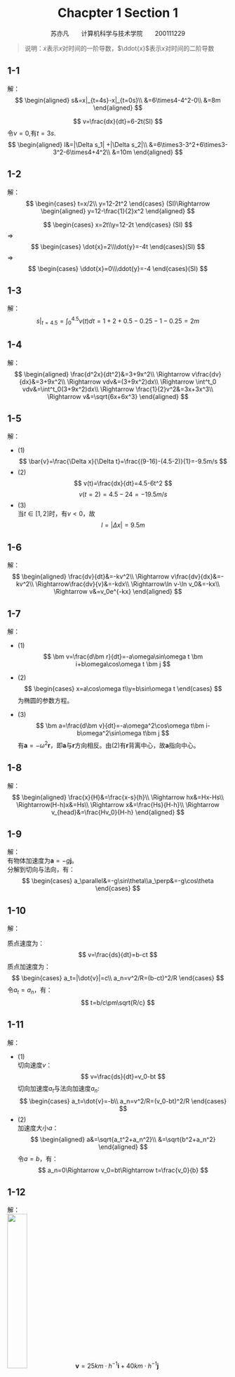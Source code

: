 # <center>Chacpter 1 Section 1</center>

<center>苏亦凡&emsp;&emsp;计算机科学与技术学院&emsp;&emsp;200111229</center>

>说明：$\dot{x}$表示$x$对时间的一阶导数，$\ddot{x}$表示$x$对时间的二阶导数
## 1-1  

解：  
$$
\begin{aligned}
    s&=x|_{t=4s}-x|_{t=0s}\\
    &=6\times4-4^2-0\\
    &=8m
\end{aligned}
$$  

$$
v=\frac{dx}{dt}=6-2t(SI)
$$
令$v=0$,有$t=3s$.  
$$
\begin{aligned}
    l&=|\Delta s_1| +|\Delta s_2|\\
    &=6\times3-3^2+6\times3-3^2-6\times4+4^2\\
    &=10m
\end{aligned}
$$

## 1-2  

解：  
$$
\begin{cases}
    t=x/2\\
    y=12-2t^2
\end{cases}  
(SI)\Rightarrow
\begin{aligned}
    y=12-\frac{1}{2}x^2
\end{aligned}
$$

$$
\begin{cases}
    x=2t\\y=12-2t
\end{cases}
(SI)
$$
$\Rightarrow$
$$
\begin{cases}
    \dot{x}=2\\\dot{y}=-4t
\end{cases}(SI)
$$
$\Rightarrow$
$$
\begin{cases}
    \ddot{x}=0\\\ddot{y}=-4
\end{cases}(SI)
$$


## 1-3

解：  
$$
s|_{t=4.5}=\int^{4.5}_0v(t)dt=1+2+0.5-0.25-1-0.25=2m
$$

## 1-4
解：  
$$
\begin{aligned}
    \frac{d^2x}{dt^2}&=3+9x^2\\
    \Rightarrow v\frac{dv}{dx}&=3+9x^2\\
    \Rightarrow vdv&=(3+9x^2)dx\\
    \Rightarrow \int^t_0 vdv&=\int^t_0(3+9x^2)dx\\
    \Rightarrow \frac{1}{2}v^2&=3x+3x^3\\
    \Rightarrow v&=\sqrt{6x+6x^3}
\end{aligned}
$$

## 1-5
解：

* (1)
$$
\bar{v}=\frac{\Delta x}{\Delta t}=\frac{(9-16)-(4.5-2)}{1}=-9.5m/s
$$
* (2)
$$
v(t)=\frac{dx}{dt}=4.5-6t^2
$$
$$
v(t=2)=4.5-24=-19.5m/s
$$
* (3)  
当$t\in[1,2]$时，有$v<0$，故
$$
l=|\Delta x|=9.5m
$$

## 1-6

解：
$$
\begin{aligned}
    \frac{dv}{dt}&=-kv^2\\
    \Rightarrow v\frac{dv}{dx}&=-kv^2\\
    \Rightarrow\frac{dv}{v}&=-kdx\\
    \Rightarrow\ln v-\ln v_0&=-kx\\
    \Rightarrow v&=v_0e^{-kx}
\end{aligned}
$$

## 1-7  
解：  
* (1)
$$
\bm v=\frac{d\bm r}{dt}=-a\omega\sin\omega t \bm i+b\omega\cos\omega t \bm j
$$

* (2)
$$
\begin{cases}
    x=a\cos\omega t\\y=b\sin\omega t
\end{cases}
$$
为椭圆的参数方程。  

* (3)
$$
\bm a=\frac{d\bm v}{dt}=-a\omega^2\cos\omega t\bm i-b\omega^2\sin\omega t\bm j
$$
有$\bm a=-\omega^2\bm r$，即$\bm a$与$\bm r$方向相反。由(2)有$\bm r$背离中心，故$\bm a$指向中心。

## 1-8

解：  
$$
\begin{aligned}
    \frac{x}{H}&=\frac{x-s}{h}\\
    \Rightarrow hx&=Hx-Hs\\
    \Rightarrow(H-h)x&=Hs\\
    \Rightarrow x&=\frac{Hs}{H-h}\\
    \Rightarrow v_{head}&=\frac{Hv_0}{H-h}
\end{aligned}
$$

## 1-9  

解：  
有物体加速度为$\bm a=-g\bm j$。  
分解到切向与法向，有：
$$
\begin{cases}
    a_\parallel&=-g\sin\theta\\a_\perp&=-g\cos\theta
\end{cases}
$$

## 1-10  

解：  

质点速度为：
$$
v=\frac{ds}{dt}=b-ct
$$
质点加速度为：
$$
\begin{cases}
    a_t=|\dot{v}|=c\\
    a_n=v^2/R=(b-ct)^2/R
\end{cases}
$$
令$a_t=a_n$，有：
$$
t=b/c\pm\sqrt{R/c}
$$

## 1-11

解：  
* (1)  
切向速度$v$：
$$
v=\frac{ds}{dt}=v_0-bt
$$
切向加速度$a_t$与法向加速度$a_n$:  
$$
\begin{cases}
    a_t=\dot{v}=-b\\
    a_n=v^2/R=(v_0-bt)^2/R
\end{cases}
$$  
* (2)  
加速度大小$a$：
$$
\begin{aligned}
    a&=\sqrt{a_t^2+a_n^2}\\
    &=\sqrt{b^2+a_n^2}
\end{aligned}
$$
令$a=b$，有：
$$
a_n=0\Rightarrow v_0=bt\Rightarrow t=\frac{v_0}{b}
$$

## 1-12  

解：  
<img src=1_12.png width="30%">
$\bm v=25 km\cdot h^{-1}\bm i+40km\cdot h^{-1}\bm j$

## 1-13  

解：  
<img src=1_13.png width="30%">  
$v_s=\sqrt{v_{car}^2+v_{drop}^2}=4\sqrt{58}$，方向向下偏北$\arctan\frac{3}{7}$

## 1-14

解：  
<img src=1_14.png width="50%">  
$\tan\alpha=\frac{l}{h},v_1=v_2\sin\theta+v_2\cos\theta\tan\alpha$  
$\Rightarrow v_1=v_2(\sin\theta+\frac{l}{h}\cos\theta)$

## 1-15

解：  
有河流流速为：
$$
v_{water}=\begin{cases}
    \frac{2v_0}{L}y,&y\in[0,\frac{L}{2}]\\\frac{2v_0}{L}(l-y),&y\in[\frac{L}{2},L]
\end{cases}
$$
1. 向河中心行驶：  
有$y=ut,v_x=\frac{2v_0}{L}y$。  
可得：
$$
\begin{aligned}
    v_x&=\frac{2v_0u}{L}t\\
    \Rightarrow x&=\frac{2v_0u}{L}\int^t_0tdt\\
    \Rightarrow x&=\frac{v_0u}{L}t^2
\end{aligned}
$$  
末状态有$t_1=\frac{L}{4u},x_1=\frac{v_0L}{16u}$,轨迹方程为
$x=\frac{v_0}{uL}y^2$  
2. 回程：  
有$\frac{L}{4}-y=\frac{u}{2}(t-t_1),v_x=\frac{2v_0}{L}y$。  
可得：
$$
\begin{aligned}
    v_x&=\frac{3v_0}{4}-\frac{v_0u}{L}t\\
    \Rightarrow x-x_1&=[\frac{3v_0}{4}t-\frac{v_0u}{2L}t^2]^t_{t_1}\\
    \Rightarrow x&=\frac{3v_0}{4}t-\frac{v_0u}{2L}t^2-\frac{3v_0L}{32u}
\end{aligned}
$$
末状态有$t_2=\frac{3L}{4u},x_2=\frac{3v_0L}{16u}$,  
轨迹方程为
$x=-\frac{2v_0}{uL}y^2-\frac{v_0}{u}y-\frac{3v_0L}{8u}+\frac{9}{16}v_0L$。

综上：  
轨迹方程：
$$
x=\begin{cases}
    x=\frac{v_0}{uL}y^2,&x\in[0,\frac{v_0L}{16u}]\\
    x=-\frac{2v_0}{uL}y^2-\frac{v_0}{u}y-\frac{3v_0L}{8u}+\frac{9}{16}v_0L,&x\in[\frac{v_0L}{16u},\frac{3v_0L}{16u}]
\end{cases}
$$  
返回本岸时离出发点的距离为$\frac{3v_0L}{16u}$。